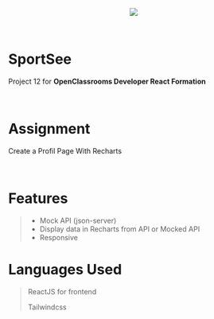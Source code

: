 <p align="center"><img src="https://user.oc-static.com/upload/2020/08/18/15977560509272_logo%20%285%29.png"></img></p>

<br>

# SportSee

Project 12 for **OpenClassrooms Developer React Formation**

<br>

# Assignment

Create a Profil Page With Recharts

<br>

# Features

> - Mock API (json-server)
> - Display data in Recharts from API or Mocked API
> - Responsive

# Languages Used

> ReactJS for frontend
>
> Tailwindcss
